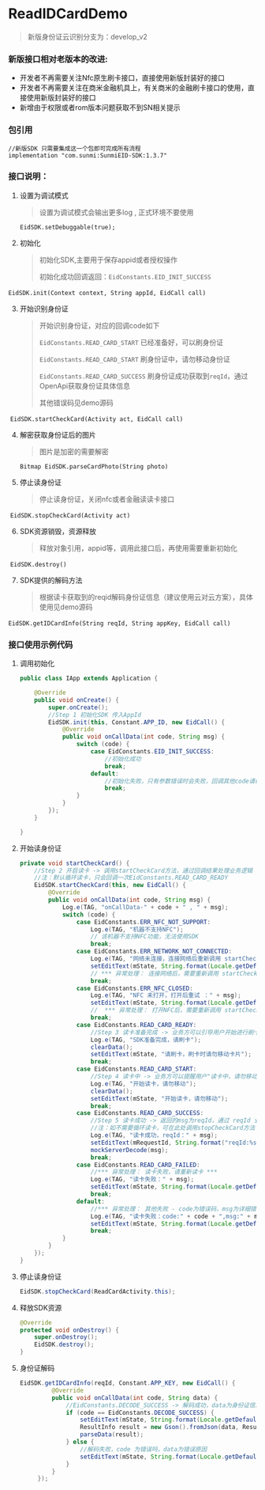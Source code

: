 # ReadIDCardDemo

> 新版身份证云识别分支为：develop_v2

### 新版接口相对老版本的改进:

- 开发者不再需要关注Nfc原生刷卡接口，直接使用新版封装好的接口
- 开发者不再需要关注在商米金融机具上，有关商米的金融刷卡接口的使用，直接使用新版封装好的接口
- 新增由于权限或者rom版本问题获取不到SN相关提示

### 包引用

```
//新版SDK 只需要集成这一个包即可完成所有流程
implementation "com.sunmi:SunmiEID-SDK:1.3.7"
```

### 接口说明：

1. 设置为调试模式

   > 设置为调试模式会输出更多log , 正式环境不要使用

   `EidSDK.setDebuggable(true);`

2. 初始化

   > 初始化SDK,主要用于保存appid或者授权操作
   >
   > 初始化成功回调返回：`EidConstants.EID_INIT_SUCCESS`

​      `EidSDK.init(Context context, String appId, EidCall call)`

3. 开始识别身份证

   > 开始识别身份证，对应的回调code如下
   >
   > `EidConstants.READ_CARD_START` 已经准备好，可以刷身份证
   >
   > `EidConstants.READ_CARD_START` 刷身份证中，请勿移动身份证
   >
   > `EidConstants.READ_CARD_SUCCESS` 刷身份证成功获取到`reqId`，通过OpenApi获取身份证具体信息
   >
   > 其他错误码见demo源码

​     `EidSDK.startCheckCard(Activity act, EidCall call)`

4. 解密获取身份证后的图片

   > 图片是加密的需要解密

   `Bitmap EidSDK.parseCardPhoto(String photo)`

5. 停止读身份证

   > 停止读身份证，关闭nfc或者金融读读卡接口

​     `EidSDK.stopCheckCard(Activity act)`

6. SDK资源销毁，资源释放

   > 释放对象引用，appid等，调用此接口后，再使用需要重新初始化

​     `EidSDK.destroy()`

7. SDK提供的解码方法

   > 根据读卡获取到的reqid解码身份证信息（建议使用云对云方案），具体使用见demo源码
   
​     `EidSDK.getIDCardInfo(String reqId, String appKey, EidCall call)`

### 接口使用示例代码

1. 调用初始化

   ```java
   public class IApp extends Application {
   
       @Override
       public void onCreate() {
           super.onCreate();
           //Step 1 初始化SDK 传入AppId
           EidSDK.init(this, Constant.APP_ID, new EidCall() {
               @Override
               public void onCallData(int code, String msg) {
                   switch (code) {
                       case EidConstants.EID_INIT_SUCCESS:
                           //初始化成功
                           break;
                       default:
                           //初始化失败，只有参数错误时会失败，回调其他code请检查传入参数。
                           break;
                   }
               }
           });
       }
   
   }
   ```

2. 开始读身份证

   ```java
   private void startCheckCard() {
       //Step 2 开启读卡 -> 调用startCheckCard方法，通过回调结果处理业务逻辑
       //注：默认循环读卡，只会回调一次EidConstants.READ_CARD_READY
       EidSDK.startCheckCard(this, new EidCall() {
           @Override
           public void onCallData(int code, String msg) {
               Log.e(TAG, "onCallData-" + code + " , " + msg);
               switch (code) {
                   case EidConstants.ERR_NFC_NOT_SUPPORT:
                       Log.e(TAG, "机器不支持NFC");
                       // 该机器不支持NFC功能，无法使用SDK
                       break;
                   case EidConstants.ERR_NETWORK_NOT_CONNECTED:
                       Log.e(TAG, "网络未连接，连接网络后重新调用 startCheckCard 方法");
                       setEditText(mState, String.format(Locale.getDefault(), "网络未连接，请联网后重试"));
                       // *** 异常处理： 连接网络后，需要重新调用 startCheckCard 方法 （手动触发，非自动）***
                       break;
                   case EidConstants.ERR_NFC_CLOSED:
                       Log.e(TAG, "NFC 未打开，打开后重试 ：" + msg);
                       setEditText(mState, String.format(Locale.getDefault(), "NFC未打开，请打开后重试"));
                       //  *** 异常处理： 打开NFC后，需要重新调用 startCheckCard 方法 （手动触发，非自动）***
                       break;
                   case EidConstants.READ_CARD_READY:
                       //Step 3 读卡准备完成 -> 业务方可以引导用户开始进行刷卡操作
                       Log.e(TAG, "SDK准备完成，请刷卡");
                       clearData();
                       setEditText(mState, "请刷卡，刷卡时请勿移动卡片");
                       break;
                   case EidConstants.READ_CARD_START:
                       //Step 4 读卡中 -> 业务方可以提醒用户"读卡中，请勿移动卡片"
                       Log.e(TAG, "开始读卡，请勿移动");
                       clearData();
                       setEditText(mState, "开始读卡，请勿移动");
                       break;
                   case EidConstants.READ_CARD_SUCCESS:
                       //Step 5 读卡成功 -> 返回的msg为reqId，通过 reqId 业务方走云对云方案获取身份证信息
                       //注：如不需要循环读卡，可在此处调用stopCheckCard方法
                       Log.e(TAG, "读卡成功，reqId：" + msg);
                       setEditText(mRequestId, String.format("reqId:%s", msg));
                       mockServerDecode(msg);
                       break;
                   case EidConstants.READ_CARD_FAILED:
                       //*** 异常处理： 读卡失败，请重新读卡 ***
                       Log.e(TAG, "读卡失败：" + msg);
                       setEditText(mState, String.format(Locale.getDefault(), "读卡错误,请重新贴卡：%s", msg));
                       break;
                   default:
                       //*** 异常处理： 其他失败 - code为错误码，msg为详细错误原因 需要重新调用 startCheckCard 方法 （手动触发，非自动）***
                       Log.e(TAG, "读卡失败：code:" + code + ",msg:" + msg);
                       setEditText(mState, String.format(Locale.getDefault(), "其他错误：%d,%s", code, msg));
                       break;
               }
           }
       });
   }
   ```

3. 停止读身份证

   ```java
   EidSDK.stopCheckCard(ReadCardActivity.this);
   ```

4. 释放SDK资源

   ```java
   @Override
   protected void onDestroy() {
       super.onDestroy();
       EidSDK.destroy();
   }
   ```
   
5. 身份证解码
   ```java
   EidSDK.getIDCardInfo(reqId, Constant.APP_KEY, new EidCall() {
            @Override
            public void onCallData(int code, String data) {
                //EidConstants.DECODE_SUCCESS -> 解码成功，data为身份证信息的gson格式，可直接解析成SDK中提供的 ResultInfo 实体类
                if (code == EidConstants.DECODE_SUCCESS) {
                    setEditText(mState, String.format(Locale.getDefault(), "身份证解析成功，业务状态：%d:%s", code, data));
                    ResultInfo result = new Gson().fromJson(data, ResultInfo.class);
                    parseData(result);
                } else {
                    //解码失败，code 为错误吗，data为错误原因
                    setEditText(mState, String.format(Locale.getDefault(), "身份证解析失败，请重试(%d:%s)", code, data));
                }
            }
        });
   ```

